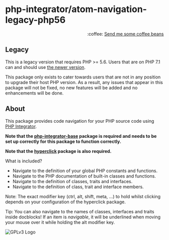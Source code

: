 # php-integrator/atom-navigation-legacy-php56
<p align="right">
:coffee:
<a href="https://www.paypal.com/cgi-bin/webscr?cmd=_s-xclick&hosted_button_id=YKTNLZCRHMRTJ">Send me some coffee beans</a>
</p>

## Legacy
This is a legacy version that requires PHP >= 5.6. Users that are on PHP 7.1 can and should use [the newer version](https://github.com/php-integrator/atom-base).

This package only exists to cater towards users that are not in any position to upgrade their host PHP version. As a result, any issues that appear in this package will not be fixed, no new features will be added and no enhancements will be done.

## About
This package provides code navigation for your PHP source code using [PHP Integrator](https://github.com/php-integrator/atom-base).

**Note that the [php-integrator-base](https://github.com/php-integrator/atom-base-legacy-php56) package is required and needs to be set up correctly for this package to function correctly.**

**Note that the [hyperclick](https://github.com/facebooknuclide/hyperclick) package is also required.**

What is included?
  * Navigate to the definition of your global PHP constants and functions.
  * Navigate to the PHP documentation of built-in classes and functions.
  * Navigate to the definition of classes, traits and interfaces.
  * Navigate to the definition of class, trait and interface members.

Note: The exact modifier key (ctrl, alt, shift, meta, ...) to hold whilst clicking depends on your configuration of the hyperclick package.

Tip: You can also navigate to the names of classes, interfaces and traits inside docblocks! If an item is *navigable*, it will be underlined when moving your mouse over it while holding the alt modifier key.

![GPLv3 Logo](http://gplv3.fsf.org/gplv3-127x51.png)
